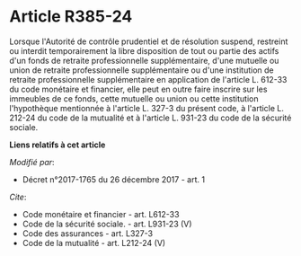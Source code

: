 # Article R385-24

Lorsque l'Autorité de contrôle prudentiel et de résolution suspend, restreint ou interdit temporairement la libre disposition
de tout ou partie des actifs d'un fonds de retraite professionnelle supplémentaire, d'une mutuelle ou union de retraite
professionnelle supplémentaire ou d'une institution de retraite professionnelle supplémentaire en application de l'article L.
612-33 du code monétaire et financier, elle peut en outre faire inscrire sur les immeubles de ce fonds, cette mutuelle ou
union ou cette institution l'hypothèque mentionnée à l'article L. 327-3 du présent code, à l'article L. 212-24 du code de la
mutualité et à l'article L. 931-23 du code de la sécurité sociale.

**Liens relatifs à cet article**

_Modifié par_:

  - Décret n°2017-1765 du 26 décembre 2017 - art. 1

_Cite_:

  - Code monétaire et financier - art. L612-33
  - Code de la sécurité sociale. - art. L931-23 (V)
  - Code des assurances - art. L327-3
  - Code de la mutualité - art. L212-24 (V)
